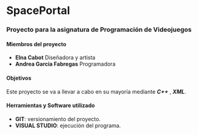 # SpacePortal
<h3>Proyecto para la asignatura de Programación de Videojuegos</h3>
<h4>Miembros del proyecto</h4>
<ul>
  <li><b>Elna Cabot</b> Diseñadora y artista</li>
  <li><b>Andrea Garcia Fabregas</b> Programadora</li>
  
</ul>

<h4>Objetivos</h4>
Este proyecto se va a llevar a cabo en su mayoría mediante <i><b>C++</b></i> , <i><b>XML</b></i>. 



<h4>Herramientas y Software utilizado</h4>
<ul>
  <li><b>GIT</b>: versionamiento del proyecto.</li> 
  <li><b>VISUAL STUDIO</b>: ejecución del programa.</li>
 
</ul>


